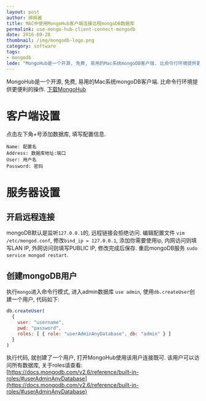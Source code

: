 ```yaml
---
layout: post
author: 碎碎酱
title: MAC中使用MongoHub客户端连接远程mongoDB数据库
permalink: use-mongo-hub-client-connect-mongodb
date: 2016-09-28
thumbnail: /img/mongodb-logo.png
category: software
tags:
- mongodb
lede: "MongoHub是一个开源, 免费, 易用的Mac系统mongoDB客户端. 比命令行环境提供更便利的操作."
---
```



MongoHub是一个开源, 免费, 易用的Mac系统mongoDB客户端. 比命令行环境提供更便利的操作.
[下载MongoHub](https://github.com/jeromelebel/MongoHub-Mac)

# 客户端设置

点击左下角+号添加数据库, 填写配置信息.
```
Name: 配置名
Address: 数据库地址:端口
User: 用户名
Password: 密码
```

# 服务器设置

## 开启远程连接

mongoDB默认是监听`127.0.0.1`的, 远程链接会拒绝访问. 编辑配置文件 `vim /etc/mongod.conf`, 修改`bind_ip = 127.0.0.1`, 添加你需要使用ip, 内网访问则填写LAN IP, 外网访问则填写PUBLIC IP, 修改完成后保存. 重启mongoDB服务 `sudo service mongod restart`.

## 创建mongoDB用户

执行`mongo`进入命令行模式, 进入admin数据库 `use admin`, 使用`db.createUser`创建一个用户, 代码如下:

```javascript
db.createUser(
  {
    user: "username",
    pwd: "password",
    roles: [ { role: "userAdminAnyDatabase", db: "admin" } ]
  }
)
```

执行代码, 就创建了一个用户, 打开MongoHub使用该用户连接既可. 该用户可以访问所有数据库, 关于roles请查看: [https://docs.mongodb.com/v2.6/reference/built-in-roles/#userAdminAnyDatabase](https://docs.mongodb.com/v2.6/reference/built-in-roles/#userAdminAnyDatabase)